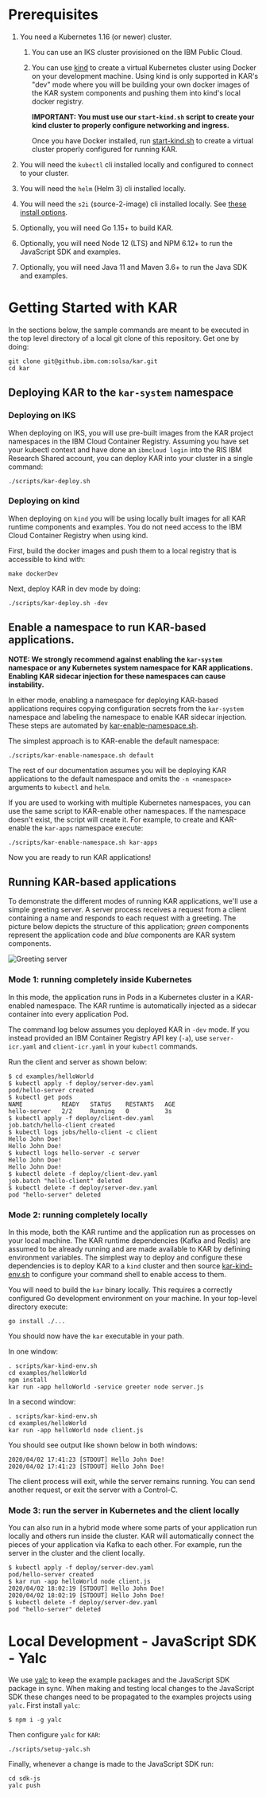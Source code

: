 # Prerequisites

1. You need a Kubernetes 1.16 (or newer) cluster.
    1. You can use an IKS cluster provisioned on the IBM Public Cloud.
    2. You can use [kind](https://kind.sigs.k8s.io/) to create a virtual
       Kubernetes cluster using Docker on your development machine.
       Using kind is only supported in KAR's "dev" mode where you will
       be building your own docker images of the KAR system components
       and pushing them into kind's local docker registry.

       **IMPORTANT: You must use our `start-kind.sh` script to create your
       kind cluster to properly configure networking and ingress.**
       
       Once you have Docker installed, run
       [start-kind.sh](../scripts/start-kind.sh) to create a virtual
       cluster properly configured for running KAR.

2. You will need the `kubectl` cli installed locally and configured to
   connect to your cluster.

3. You will need the `helm` (Helm 3) cli installed locally.

4. You will need the `s2i` (source-2-image) cli installed locally. See [these install options](https://github.com/openshift/source-to-image#installation).

5. Optionally, you will need Go 1.15+ to build KAR.

6. Optionally, you will need Node 12 (LTS) and NPM 6.12+ to run the JavaScript
   SDK and examples.

7. Optionally, you will need Java 11 and Maven 3.6+ to run the Java SDK and
   examples.

# Getting Started with KAR

In the sections below, the sample commands are meant to be executed in
the top level directory of a local git clone of this repository. Get
one by doing:
```script
git clone git@github.ibm.com:solsa/kar.git
cd kar
```

## Deploying KAR to the `kar-system` namespace

### Deploying on IKS

When deploying on IKS, you will use pre-built images from the KAR
project namespaces in the IBM Cloud Container Registry.
Assuming you have set your kubectl context and have done an
`ibmcloud login` into the RIS IBM Research Shared account, you
can deploy KAR into your cluster in a single command:
```script
./scripts/kar-deploy.sh
```

### Deploying on kind

When deploying on `kind` you will be using locally built images
for all KAR runtime components and examples. You do not need
access to the IBM Cloud Container Registry when using kind.

First, build the docker images and push them to a local
registry that is accessible to kind with:
```shell
make dockerDev
```
Next, deploy KAR in dev mode by doing:
```shell
./scripts/kar-deploy.sh -dev
```

## Enable a namespace to run KAR-based applications.

**NOTE: We strongly recommend against enabling the `kar-system` namespace
  or any Kubernetes system namespace for KAR applications. Enabling
  KAR sidecar injection for these namespaces can cause instability.**

In either mode, enabling a namespace for deploying KAR-based applications requires
copying configuration secrets from the `kar-system` namespace and
labeling the namespace to enable KAR sidecar injection.  These steps
are automated by
[kar-enable-namespace.sh](../scripts/kar-enable-namespace.sh).

The simplest approach is to KAR-enable the default namespace:
```shell
./scripts/kar-enable-namespace.sh default
```
The rest of our documentation assumes you will be deploying KAR
applications to the default namespace and omits the `-n <namespace>`
arguments to `kubectl` and `helm`.

If you are used to working with multiple Kubernetes namespaces,
you can use the same script to KAR-enable other namespaces.
If the namespace doesn't exist, the script will create it.
For example, to create and KAR-enable the `kar-apps` namespace execute:
```shell
./scripts/kar-enable-namespace.sh kar-apps
```

Now you are ready to run KAR applications!

## Running KAR-based applications

To demonstrate the different modes of running KAR applications, we'll
use a simple greeting server.  A server process receives a request
from a client containing a name and responds to each request with a
greeting. The picture below depicts the structure of this application;
_green_ components represent the application code and _blue_ components
are KAR system components.

![Greeting server](images/example-hello-world.png)

### Mode 1: running completely inside Kubernetes

In this mode, the application runs in Pods in a Kubernetes cluster in
a KAR-enabled namespace.  The KAR runtime is automatically injected as
a sidecar container into every application Pod.

The command log below assumes you deployed KAR in `-dev` mode.  If you
instead provided an IBM Container Registry API key (`-a`), use
`server-icr.yaml` and `client-icr.yaml` in your `kubectl` commands.

Run the client and server as shown below:
```shell
$ cd examples/helloWorld
$ kubectl apply -f deploy/server-dev.yaml
pod/hello-server created
$ kubectl get pods
NAME           READY   STATUS    RESTARTS   AGE
hello-server   2/2     Running   0          3s
$ kubectl apply -f deploy/client-dev.yaml
job.batch/hello-client created
$ kubectl logs jobs/hello-client -c client
Hello John Doe!
Hello John Doe!
$ kubectl logs hello-server -c server
Hello John Doe!
Hello John Doe!
$ kubectl delete -f deploy/client-dev.yaml
job.batch "hello-client" deleted
$ kubectl delete -f deploy/server-dev.yaml
pod "hello-server" deleted
```

### Mode 2: running completely locally

In this mode, both the KAR runtime and the application run
as processes on your local machine.  The KAR runtime dependencies
(Kafka and Redis) are assumed to be already running and are made
available to KAR by defining environment variables.  The simplest way
to deploy and configure these dependencies is to deploy KAR to a
`kind` cluster and then source
[kar-kind-env.sh](../scripts/kar-kind-env.sh) to configure your
command shell to enable access to them.

You will need to build the `kar` binary locally.  This requires a
correctly configured Go development environment on your machine. In
your top-level directory execute:
```shell
go install ./...
```
You should now have the `kar` executable in your path.

In one window:
```shell
. scripts/kar-kind-env.sh
cd examples/helloWorld
npm install
kar run -app helloWorld -service greeter node server.js
```

In a second window:
```shell
. scripts/kar-kind-env.sh
cd examples/helloWorld
kar run -app helloWorld node client.js
```

You should see output like shown below in both windows:
```
2020/04/02 17:41:23 [STDOUT] Hello John Doe!
2020/04/02 17:41:23 [STDOUT] Hello John Doe!
```
The client process will exit, while the server remains running. You
can send another request, or exit the server with a Control-C.

### Mode 3: run the server in Kubernetes and the client locally

You can also run in a hybrid mode where some parts of your application
run locally and others run inside the cluster.  KAR will automatically
connect the pieces of your application via Kafka to each other.
For example, run the server in the cluster and the client locally.

```shell
$ kubectl apply -f deploy/server-dev.yaml
pod/hello-server created
$ kar run -app helloWorld node client.js
2020/04/02 18:02:19 [STDOUT] Hello John Doe!
2020/04/02 18:02:19 [STDOUT] Hello John Doe!
$ kubectl delete -f deploy/server-dev.yaml
pod "hello-server" deleted
```

# Local Development - JavaScript SDK - Yalc

We use [yalc](https://www.npmjs.com/package/yalc) to keep the example packages
and the JavaScript SDK package in sync. When making and testing local changes to
the JavaScript SDK these changes need to be propagated to the examples projects
using `yalc`. First install `yalc`:
```shell
$ npm i -g yalc
```
Then configure `yalc` for `KAR`:
```shell
./scripts/setup-yalc.sh
```
Finally, whenever a change is made to the JavaScript SDK run:
```shell
cd sdk-js
yalc push
```